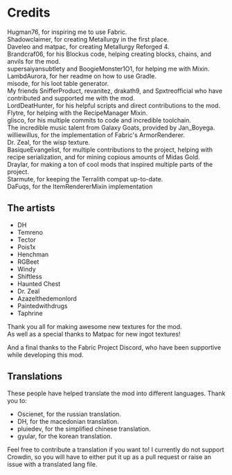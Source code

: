 # Credits

Hugman76, for inspiring me to use Fabric.  
Shadowclaimer, for creating Metallurgy in the first place.  
Daveleo and matpac, for creating Metallurgy Reforged 4.  
Brandcraf06, for his Blockus code, helping creating blocks, chains, and anvils for the mod.  
supersaiyansubtlety and BoogieMonster1O1, for helping me with Mixin.  
LambdAurora, for her readme on how to use Gradle.  
misode, for his loot table generator.  
My friends SnifferProduct, revanitez, drakath9, and Spxtreofficial who have contributed and supported me with the mod.  
LordDeatHunter, for his helpful scripts and direct contributions to the mod.  
Flytre, for helping with the RecipeManager Mixin.  
glisco, for his multiple commits to code and incredible toolchain.  
The incredible music talent from Galaxy Goats, provided by Jan_Boyega.  
williewillus, for the implementation of Fabric's ArmorRenderer.  
Dr. Zeal, for the wisp texture.  
BasiqueEvangelist, for multiple contributions to the project, helping with recipe serialization, and for mining copious amounts of Midas Gold.  
Draylar, for making a ton of cool mods that inspired multiple parts of the project.  
Starmute, for keeping the Terralith compat up-to-date.   
DaFuqs, for the ItemRendererMixin implementation

## **The artists**  
* DH  
* Temreno  
* Tector  
* Pois1x  
* Henchman  
* RGBeet  
* Windy  
* Shiftless  
* Haunted Chest  
* Dr. Zeal  
* Azazelthedemonlord  
* Paintedwithdrugs
* Taphrine

Thank you all for making awesome new textures for the mod.  
As well as a special thanks to Matpac for new ingot textures!  

And a final thanks to the Fabric Project Discord, who have been supportive while developing this mod.  

## Translations
These people have helped translate the mod into different languages. Thank you to:  

* Oscienet, for the russian translation.  
* DH, for the macedonian translation.  
* pluiedev, for the simplified chinese translation.  
* gyular, for the korean translation.  

Feel free to contribute a translation if you want to! 
I currently do not support Crowdin, so you will have to either put it up as a pull request or raise an issue with a translated lang file.